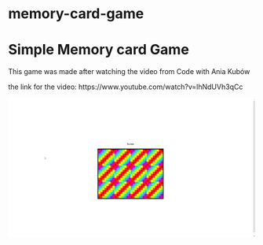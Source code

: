 # memory-card-game
<h1>Simple Memory card Game</h1>
<p>This game was made after watching the video from Code with Ania Kubów</p>
<p>the link for the video: https://www.youtube.com/watch?v=lhNdUVh3qCc</p>

![alt text](https://github.com/luizcipriano/memory-card-game/blob/main/images/memory-card-game-gif.gif)
